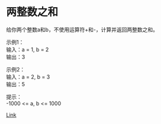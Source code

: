 <h1>两整数之和</h1>

给你两个整数a和b，不使用运算符+和-，计算并返回两整数之和。</br>

示例1：</br>
输入：a = 1, b = 2</br>
输出：3</br>

示例2：</br>
输入：a = 2, b = 3</br>
输出：5</br>

提示：</br>
-1000 <= a, b <= 1000</br>

[Link](https://leetcode-cn.com/problems/sum-of-two-integers/)